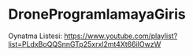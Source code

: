 # DroneProgramlamayaGiris
Oynatma Listesi:
https://www.youtube.com/playlist?list=PLdxBoQQSnnGTp25xrxl2mt4Xt66iIOwzW
